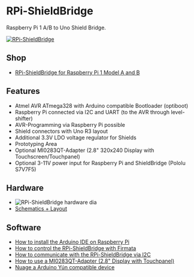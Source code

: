 # RPi-ShieldBridge
Raspberry Pi 1 A/B to Uno Shield Bridge.

[![RPi-ShieldBridge](https://github.com/watterott/RPi-ShieldBridge/raw/master/hardware/RPi-ShieldBridge_v11.jpg)](http://www.watterott.com/en/RPi-ShieldBridge)


## Shop
* [RPi-ShieldBridge for Raspberry Pi 1 Model A and B](http://www.watterott.com/en/RPi-ShieldBridge)


## Features
* Atmel AVR ATmega328 with Arduino compatible Bootloader (optiboot)
* Raspberry Pi connected via I2C and UART (to the AVR through level-shifter)
* AVR-Programming via Raspberry Pi possible
* Shield connectors with Uno R3 layout
* Additional 3.3V LDO voltage regulator for Shields
* Prototyping Area
* Optional MI0283QT-Adapter (2.8" 320x240 Display with Touchscreen/Touchpanel)
* Optional 3-11V power input for Raspberry Pi and ShieldBridge (Pololu S7V7F5)


## Hardware
* ![RPi-ShieldBridge hardware dia](https://github.com/watterott/RPi-ShieldBridge/raw/master/img/hw_dia.png)
* [Schematics + Layout](https://github.com/watterott/RPi-ShieldBridge/tree/master/hardware)


## Software
* [How to install the Arduino IDE on Raspberry Pi](https://github.com/watterott/RPi-ShieldBridge/blob/master/docu/Arduino.md)
* [How to control the RPi-ShieldBridge with Firmata](https://github.com/watterott/RPi-ShieldBridge/blob/master/docu/Firmata.md)
* [How to communicate with the RPi-ShieldBridge via I2C](https://github.com/watterott/RPi-ShieldBridge/blob/master/docu/I2CTest.md)
* [How to use a MI0283QT-Adapter (2.8" Display with Touchpanel)](https://github.com/watterott/RPi-ShieldBridge/blob/master/docu/MI0283QT-Adapter.md)
* [Nuage a Arduino Yún compatible device](http://www.arduino-hausautomation.de/nuage/)
